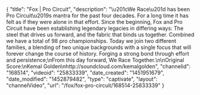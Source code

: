 {
    "title": "Fox | Pro Circuit",
    "description": "\u201cWe Race\u201d has been Pro Circuit\u2019s mantra for the past four decades. For a long time it has felt as if they were alone in that effort. Since the beginning, Fox and Pro Circuit have been establishing legendary legacies in differing ways: The steel that drives us forward, and the fabric that binds us together. Combined we have a total of 98 pro championships. Today we join two different families, a blending of two unique backgrounds with a single focus that will forever change the course of history. Forging a strong bond through effort and persistence;\nFrom this day forward, We Race Together.\n\nOriginal Score:\nKemal Golden\nhttp:\/\/soundcloud.com\/kemalgolden",
    "channelid": "168514",
    "videoid": "25833339",
    "date_created": "1451951679",
    "date_modified": "1452879482",
    "type": "captivate",
    "layout": "channelVideo",
    "url": "\/fox\/fox-pro-circuit\/168514-25833339"
}